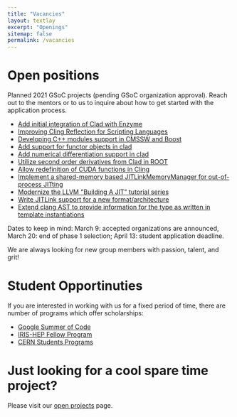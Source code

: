 ```yaml
---
title: "Vacancies"
layout: textlay
excerpt: "Openings"
sitemap: false
permalink: /vacancies
---
```


# Open positions

Planned 2021 GSoC projects (pending GSoC organization approval). Reach out to the mentors or to us to inquire about how to get started with the
application process.
  * [Add initial integration of Clad with Enzyme](https://hepsoftwarefoundation.org/gsoc/2021/proposal_clad_enzyme.html)
  * [Improving Cling Reflection for Scripting Languages](https://hepsoftwarefoundation.org/gsoc/2021/proposal_cling_cppyy.html)
  * [Developing C++ modules support in CMSSW and Boost](https://hepsoftwarefoundation.org/gsoc/2021/proposal_cmssw_modules.html)
  * [Add support for functor objects in clad](https://hepsoftwarefoundation.org/gsoc/2021/proposal_functor_clad.html)
  * [Add numerical differentiation support in clad](https://hepsoftwarefoundation.org/gsoc/2021/proposal_numdiff_clad.html)
  * [Utilize second order derivatives from Clad in ROOT](https://hepsoftwarefoundation.org/gsoc/2021/proposal_secondorder_clad.html)
  * [Allow redefinition of CUDA functions in Cling](https://hepsoftwarefoundation.org/gsoc/2021/proposal_cling_cuda.html)
  * [Implement a shared-memory based JITLinkMemoryManager for out-of-process JITting](https://llvm.org/OpenProjects.html#llvm_shared_jitlink)
  * [Modernize the LLVM "Building A JIT" tutorial series](https://llvm.org/OpenProjects.html#llvm_build_jit_tutorial)
  * [Write JITLink support for a new format/architecture](https://llvm.org/OpenProjects.html#llvm_jit_new_format)
  * [Extend clang AST to provide information for the type as written in template instantiations](https://llvm.org/OpenProjects.html#clang-template-instantiation-sugar)

Dates to keep in mind: March 9: accepted organizations are announced, March 20: end of
phase 1 selection; April 13: student application deadline.

We are always looking for new group members with passion, talent, and grit!

# Student Opportinuties

If you are interested in working with us for a fixed period of time, there are
number of programs which offer scholarships:

* [Google Summer of Code](https://summerofcode.withgoogle.com/how-it-works/)
* [IRIS-HEP Fellow Program](https://iris-hep.org/fellows.html)
* [CERN Students Programs](https://careers.cern/students)

# Just looking for a cool spare time project?

Please visit our [open projects](/open_projects) page.
